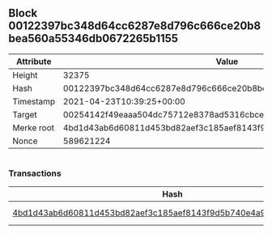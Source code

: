 ## Block 00122397bc348d64cc6287e8d796c666ce20b8bea560a55346db0672265b1155

Attribute | Value
--- | ---
Height | 32375
Hash | 00122397bc348d64cc6287e8d796c666ce20b8bea560a55346db0672265b1155
Timestamp | 2021-04-23T10:39:25+00:00
Target | 00254142f49eaaa504dc75712e8378ad5316cbcead634704b3734b6271167cc4
Merke root | 4bd1d43ab6d60811d453bd82aef3c185aef8143f9d5b740e4a9523ad91d17699
Nonce | 589621224

```

```

### Transactions

Hash | Amount
--- | ---
[4bd1d43ab6d60811d453bd82aef3c185aef8143f9d5b740e4a9523ad91d17699](4bd1d43ab6d60811d453bd82aef3c185aef8143f9d5b740e4a9523ad91d17699.md) | 10.00000000 SKEPTI 
